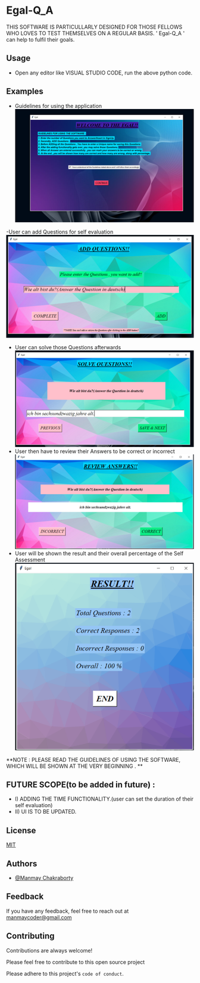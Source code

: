 # Egal-Q_A
THIS SOFTWARE IS PARTICULLARLY DESIGNED FOR THOSE FELLOWS WHO LOVES TO TEST THEMSELVES ON A REGULAR BASIS.
' Egal-Q_A ' can help to fulfil their goals.

## Usage

- Open any editor like  VISUAL STUDIO CODE, run the above python code.

## Examples

- Guidelines for using the application <!-- ![Logo](Images/1st.PNG) -->
            <kbd>![Images](src/Images/s1.PNG)</kbd>
            
-User can add Questions for self evaluation  <!-- ![Logo](Images/html.PNG) -->
            <kbd>![Images](src/Images/s3.PNG)</kbd>

- User can solve those Questions afterwards <!-- ![Logo](Images/css.PNG) -->
            <kbd>![Images](src/Images/s4.PNG)</kbd>
- User then have to review their Answers to be correct or incorrect <!-- ![Logo](Images/css.PNG) -->
            <kbd>![Images](src/Images/s5.PNG)</kbd>
- User will be shown the result and their overall percentage of the Self Assessment <!-- ![Logo](Images/css.PNG) -->
            <kbd>![Images](src/Images/s6.PNG)</kbd>            
           
**NOTE : PLEASE READ THE GUIDELINES OF USING THE SOFTWARE, WHICH WILL BE SHOWN AT THE VERY BEGINNING . **


## FUTURE SCOPE(to be added in future) :
 - I) ADDING THE TIME FUNCTIONALITY.(user can set the duration of their self evaluation)
 - II) UI IS TO BE UPDATED.
 
 
## License

[MIT](https://choosealicense.com/licenses/mit/)


## Authors

- [@Manmay Chakraborty](https://www.github.com/manmay2)



## Feedback

If you have any feedback, feel free to reach out at manmaycoder@gmail.com


## Contributing

Contributions are always welcome!

Please feel free to contribute to this open source project

Please adhere to this project's `code of conduct`.

